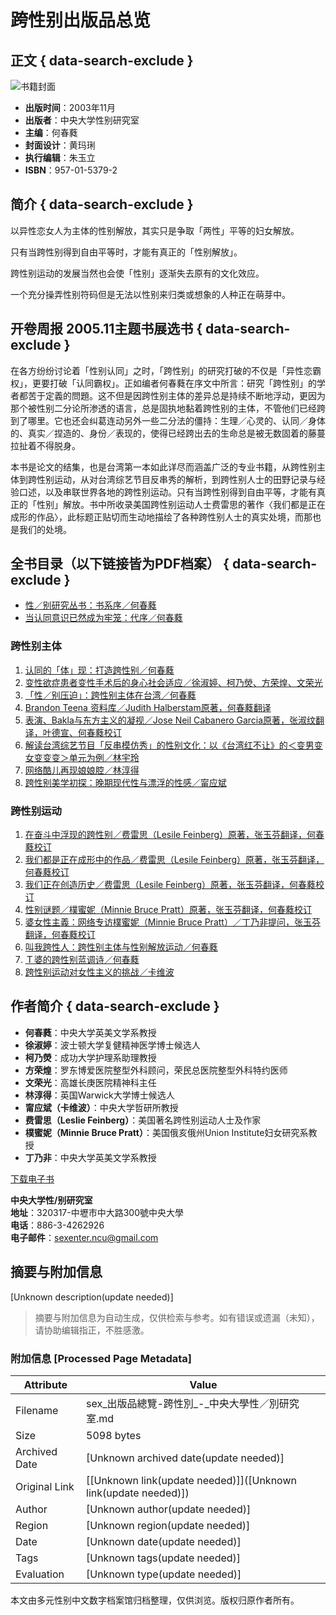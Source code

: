 # 跨性别出版品总览

## 正文 { data-search-exclude }


![书籍封面](bookcoverimages/0027.jpg)

- **出版时间**：2003年11月
- **出版者**：中央大学性别研究室
- **主编**：何春蕤
- **封面设计**：黄玛琍
- **执行编辑**：朱玉立
- **ISBN**：957-01-5379-2

## 简介 { data-search-exclude }

以异性恋女人为主体的性别解放，其实只是争取「两性」平等的妇女解放。

只有当跨性别得到自由平等时，才能有真正的「性别解放」。

跨性别运动的发展当然也会使「性别」逐渐失去原有的文化效应。

一个充分操弄性别符码但是无法以性别来归类或想象的人种正在萌芽中。

## 开卷周报 2005.11主题书展选书 { data-search-exclude }

在各方纷纷讨论着「性别认同」之时，「跨性别」的研究打破的不仅是「异性恋霸权」，更要打破「认同霸权」。正如编者何春蕤在序文中所言：研究「跨性别」的学者都苦于定義的問題。这不但是因跨性别主体的差异总是持续不断地浮动，更因为那个被性别二分论所渗透的语言，总是固执地黏着跨性别的主体，不管他们已经跨到了哪里。它也还会纠葛连动另外一些二分法的僵持：生理／心灵的、认同／身体的、真实／捏造的、身份／表现的，使得已经跨出去的生命总是被无数固着的藤蔓拉扯着不得脱身。

本书是论文的结集，也是台湾第一本如此详尽而涵盖广泛的专业书籍，从跨性别主体到跨性别运动，从对台湾综艺节目反串秀的解析，到跨性别人士的田野记录与经验口述，以及串联世界各地的跨性别运动。只有当跨性别得到自由平等，才能有真正的「性别」解放。书中所收录美国跨性别运动人士费雷思的著作〈我们都是正在成形的作品〉，此标题正贴切而生动地描绘了各种跨性别人士的真实处境，而那也是我们的处境。

## 全书目录（以下链接皆为PDF档案） { data-search-exclude }

- [性／别研究丛书：书系序／何春蕤](2003/transgender/pdf/00.pdf)
- [当认同意识已然成为牢笼：代序／何春蕤](2003/transgender/pdf/01.pdf)

### 跨性别主体

1. [认同的「体」现：打造跨性别／何春蕤](2003/transgender/pdf/02.pdf)
2. [变性欲症患者变性手术后的身心社会适应／徐淑婷、柯乃熒、方荣煌、文荣光](2003/transgender/pdf/03.pdf)
3. [「性／别压迫」：跨性别主体在台湾／何春蕤](2003/transgender/pdf/04.pdf)
4. [Brandon Teena 资料库／Judith Halberstam原著，何春蕤翻译](2003/transgender/pdf/05.pdf)
5. [表演、Bakla与东方主义的凝视／Jose Neil Cabanero Garcia原著，张淑纹翻译，叶德宣、何春蕤校订](2003/transgender/pdf/06.pdf)
6. [解读台湾综艺节目「反串模仿秀」的性别文化：以《台湾红不让》的＜变男变女变变变＞单元为例／林宇玲](2003/transgender/pdf/07.pdf)
7. [网络酷儿再现娘娘腔／林淳得](2003/transgender/pdf/08.pdf)
8. [跨性别美学初探：晚期现代性与漂浮的性感／甯应斌](2003/transgender/pdf/09.pdf)

### 跨性别运动

1. [在奋斗中浮现的跨性别／费雷思（Lesile Feinberg）原著，张玉芬翻译，何春蕤校订](2003/transgender/pdf/10.pdf)
2. [我们都是正在成形中的作品／费雷思（Lesile Feinberg）原著，张玉芬翻译，何春蕤校订](2003/transgender/pdf/11.pdf)
3. [我们正在创造历史／费雷思（Lesile Feinberg）原著，张玉芬翻译，何春蕤校订](2003/transgender/pdf/12.pdf)
4. [性别谜题／樸蜜妮（Minnie Bruce Pratt）原著，张玉芬翻译，何春蕤校订](2003/transgender/pdf/13.pdf)
5. [婆女性主義：网络专访樸蜜妮（Minnie Bruce Pratt）／丁乃非提问，张玉芬翻译，何春蕤校订](2003/transgender/pdf/14.pdf)
6. [叫我跨性人：跨性别主体与性别解放运动／何春蕤](2003/transgender/pdf/15.pdf)
7. [Ｔ婆的跨性别蓝调诗／何春蕤](2003/transgender/pdf/16.pdf)
8. [跨性别运动对女性主义的挑战／卡维波](2003/transgender/pdf/17.pdf)

## 作者简介 { data-search-exclude }

- **何春蕤**：中央大学英美文学系教授
- **徐淑婷**：波士顿大学复健精神医学博士候选人
- **柯乃熒**：成功大学护理系助理教授
- **方荣煌**：罗东博爱医院整型外科顾问，荣民总医院整型外科特约医师
- **文荣光**：高雄长庚医院精神科主任
- **林淳得**：英国Warwick大学博士候选人
- **甯应斌（卡维波）**：中央大学哲研所教授
- **费雷思（Leslie Feinberg）**：美国著名跨性别运动人士及作家
- **樸蜜妮（Minnie Bruce Pratt）**：美国俄亥俄州Union Institute妇女研究系教授
- **丁乃非**：中央大学英美文学系教授

[下载电子书](2003/transgender/pdf/跨性别.pdf)

**中央大学性/别研究室**  
**地址**：320317-中壢市中大路300號中央大學  
**电话**：886-3-4262926  
**电子邮件**：[sexenter.ncu@gmail.com](mailto:sexenter.ncu@gmail.com)
<!-- tcd_original_link https://sex.ncu.edu.tw/publication/book_common_27.html -->


## 摘要与附加信息

<!-- tcd_abstract -->
[Unknown description(update needed)]
<!-- tcd_abstract_end -->

> 摘要与附加信息为自动生成，仅供检索与参考。如有错误或遗漏（未知），请协助编辑指正，不胜感激。

### 附加信息 [Processed Page Metadata]

| Attribute       | Value                                  |
|-----------------|----------------------------------------|
| Filename        | sex_出版品總覽-跨性別_-_中央大學性／別研究室.md                             |
| Size            | 5098 bytes                           |
| Archived Date   | [Unknown archived date(update needed)]                             |
| Original Link   | [[Unknown link(update needed)]]([Unknown link(update needed)])                       |
| Author          | [Unknown author(update needed)]                               |
| Region          | [Unknown region(update needed)]                               |
| Date            | [Unknown date(update needed)]                                 |
| Tags            | [Unknown tags(update needed)]                                 |
| Evaluation            | [Unknown type(update needed)]                                 |
<!-- tcd_table_end -->

本文由多元性别中文数字档案馆归档整理，仅供浏览。版权归原作者所有。
